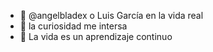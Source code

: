 - 👋  @angelbladex o  Luis García en la vida real
- 👀 la curiosidad me intersa
- 🌱 La vida es un aprendizaje continuo
